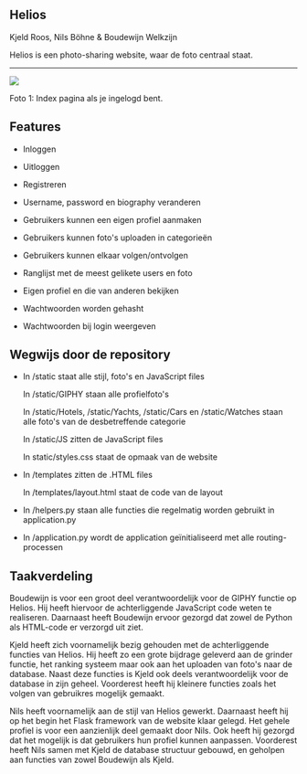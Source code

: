 Helios
------

Kjeld Roos, Nils Böhne & Boudewijn Welkzijn

Helios is een photo-sharing website, waar de foto centraal staat.

--------------------------------------------



![](https://lh4.googleusercontent.com/W6GoI11TrVzYyR_dNsDVR7pVLihcUmC-fRSHOPnPOpyF82EKn8LfJM576xeNxTkWDEwvKHTsnq-1F2DpRWp0eMPRcKn-a4NE4DVJa2rNQ2Ev-arAj-_gYznTBiaI0AoLqc3dBg1e)

Foto 1: Index pagina als je ingelogd bent.

Features
--------

-   Inloggen

-   Uitloggen

-   Registreren

-   Username, password en biography veranderen

-   Gebruikers kunnen een eigen profiel aanmaken

-   Gebruikers kunnen foto's uploaden in categorieën

-   Gebruikers kunnen elkaar volgen/ontvolgen

-   Ranglijst met de meest gelikete users en foto

-   Eigen profiel en die van anderen bekijken

-   Wachtwoorden worden gehasht

-   Wachtwoorden bij login weergeven


Wegwijs door de repository
--------------------------

-   In /static staat alle stijl, foto's en JavaScript files

      In /static/GIPHY staan alle profielfoto's

      In /static/Hotels, /static/Yachts, /static/Cars en /static/Watches staan alle foto's van de desbetreffende categorie

      In /static/JS zitten de JavaScript files

      In static/styles.css staat de opmaak van de website

-   In /templates zitten de .HTML files

      In /templates/layout.html staat de code van de layout

-   In /helpers.py staan alle functies die regelmatig worden gebruikt in application.py

-   In /application.py wordt de application geïnitialiseerd met alle routing-processen


Taakverdeling
------------------

Boudewijn is voor een groot deel verantwoordelijk voor de GIPHY functie op Helios. Hij heeft hiervoor de achterliggende JavaScript code weten te realiseren. Daarnaast heeft Boudewijn ervoor gezorgd dat zowel de Python als HTML-code er verzorgd uit ziet.

Kjeld heeft zich voornamelijk bezig gehouden met de achterliggende functies van Helios. Hij heeft zo een grote bijdrage geleverd aan de grinder functie, het ranking systeem maar ook aan het uploaden van foto's naar de database. Naast deze functies is Kjeld ook deels verantwoordelijk voor de database in zijn geheel. Voorderest heeft hij kleinere functies zoals het  volgen van gebruikres mogelijk gemaakt.

Nils heeft voornamelijk aan de stijl van Helios gewerkt. Daarnaast heeft hij op het begin het Flask framework van de website klaar gelegd. Het gehele profiel is voor een aanzienlijk deel gemaakt door Nils. Ook heeft hij gezorgd dat het mogelijk is dat gebruikers hun profiel kunnen aanpassen. Voorderest heeft Nils samen met Kjeld de database structuur gebouwd, en geholpen aan functies van zowel Boudewijn als Kjeld.
